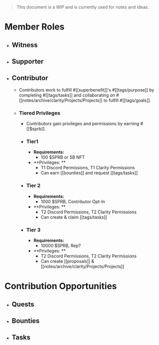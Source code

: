 >This document is a WIP and is currently used for notes and ideas.

# Member Roles
- ## Witness
- ## Supporter
- ## Contributor
	- Contributors work to fulfill #[[superbenefit]]'s #[[tags/purpose]] by completing #[[tags/tasks]] and collaborating on #[[notes/archive/clarity/Projects/Projects]] to fulfill #[[tags/goals]].
	- ### Tiered Privileges
		- Contributors gain privileges and permissions by earning #[[$sprb]].
		- ### Tier1
			- **Requirements:**
				- 100 $SPRB or SB NFT
			- **Privileges: **
				- T1 Discord Permissions, T1 Clarity Permissions
				- Can earn [[bounties]] and request [[tags/tasks]]
		- ### Tier 2
			- **Requirements:**
				- 1000 $SPRB, Contributor Opt-In
			- **Privileges: **
				- T2 Discord Permissions, T2 Clarity Permissions
				- Can create & claim [[tags/tasks]]
		- ### Tier 3
			- **Requirements:**
				- 10000 $SPRB, Rep?
			- **Privileges: **
				- T2 Discord Permissions, T2 Clarity Permissions
				- Can create [[proposals]] & [[notes/archive/clarity/Projects/Projects]]

# Contribution Opportunities
- ## Quests
- ## Bounties
- ## Tasks
